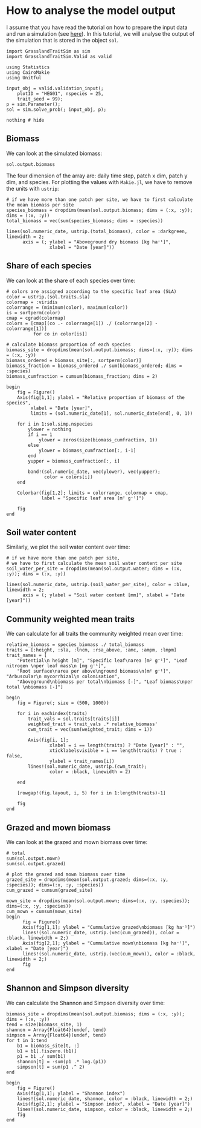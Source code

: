 # How to analyse the model output

I assume that you have read the tutorial on how to prepare the input data and run a simulation (see [here](@ref "How to prepare the input data to start a simulation")). In this tutorial, we will analyse the output of the simulation that is stored in the object `sol`.


```@example output
import GrasslandTraitSim as sim
import GrasslandTraitSim.Valid as valid

using Statistics
using CairoMakie
using Unitful

input_obj = valid.validation_input(;
    plotID = "HEG01", nspecies = 25,
    trait_seed = 99);
p = sim.Parameter();
sol = sim.solve_prob(; input_obj, p);

nothing # hide
```


## Biomass

We can look at the simulated biomass:

```@example output
sol.output.biomass
```

The four dimension of the array are: daily time step, patch x dim, patch y dim, and species. 
For plotting the values with `Makie.jl`, we have to remove the units with `ustrip`:

```@example output
# if we have more than one patch per site, we have to first calculate the mean biomass per site
species_biomass = dropdims(mean(sol.output.biomass; dims = (:x, :y)); dims = (:x, :y))
total_biomass = vec(sum(species_biomass; dims = :species))

lines(sol.numeric_date, ustrip.(total_biomass), color = :darkgreen, linewidth = 2;
      axis = (; ylabel = "Aboveground dry biomass [kg ha⁻¹]", 
                xlabel = "Date [year]"))
```

## Share of each species

We can look at the share of each species over time:

```@example output
# colors are assigned according to the specific leaf area (SLA)
color = ustrip.(sol.traits.sla)
colormap = :viridis
colorrange = (minimum(color), maximum(color))
is = sortperm(color)
cmap = cgrad(colormap)
colors = [cmap[(co .- colorrange[1]) ./ (colorrange[2] - colorrange[1])]
          for co in color[is]]

# calculate biomass proportion of each species
biomass_site = dropdims(mean(sol.output.biomass; dims=(:x, :y)); dims = (:x, :y))
biomass_ordered = biomass_site[:, sortperm(color)]
biomass_fraction = biomass_ordered ./ sum(biomass_ordered; dims = :species)
biomass_cumfraction = cumsum(biomass_fraction; dims = 2)

begin
    fig = Figure()
    Axis(fig[1,1]; ylabel = "Relative proportion of biomass of the species", 
         xlabel = "Date [year]",
         limits = (sol.numeric_date[1], sol.numeric_date[end], 0, 1))

    for i in 1:sol.simp.nspecies
        ylower = nothing
        if i == 1
            ylower = zeros(size(biomass_cumfraction, 1))
        else
            ylower = biomass_cumfraction[:, i-1]
        end
        yupper = biomass_cumfraction[:, i]

        band!(sol.numeric_date, vec(ylower), vec(yupper);
              color = colors[i])
    end

    Colorbar(fig[1,2]; limits = colorrange, colormap = cmap, 
             label = "Specific leaf area [m² g⁻¹]")

    fig
end
```

## Soil water content

Similarly, we plot the soil water content over time:

```@example output
# if we have more than one patch per site, 
# we have to first calculate the mean soil water content per site
soil_water_per_site = dropdims(mean(sol.output.water; dims = (:x, :y)); dims = (:x, :y))

lines(sol.numeric_date, ustrip.(soil_water_per_site), color = :blue, linewidth = 2;
      axis = (; ylabel = "Soil water content [mm]", xlabel = "Date [year]"))
```

## Community weighted mean traits

We can calculate for all traits the community weighted mean over time:

```@example output
relative_biomass = species_biomass ./ total_biomass
traits = [:height, :sla, :lncm, :rsa_above, :amc, :ampm, :lmpm]
trait_names = [
    "Potential\n height [m]", "Specific leaf\narea [m² g⁻¹]", "Leaf nitrogen \nper leaf mass\n [mg g⁻¹]",
    "Root surface\narea per above\nground biomass\n[m² g⁻¹]", "Arbuscular\n mycorrhizal\n colonisation",
    "Aboveground\nbiomass per total\nbiomass [-]", "Leaf biomass\nper total \nbiomass [-]"]

begin
    fig = Figure(; size = (500, 1000))

    for i in eachindex(traits)
        trait_vals = sol.traits[traits[i]]
        weighted_trait = trait_vals .* relative_biomass'
        cwm_trait = vec(sum(weighted_trait; dims = 1))

        Axis(fig[i, 1];
                xlabel = i == length(traits) ? "Date [year]" : "",
                xticklabelsvisible = i == length(traits) ? true : false,
                ylabel = trait_names[i])
        lines!(sol.numeric_date, ustrip.(cwm_trait);
                color = :black, linewidth = 2)
        
    end
    
    [rowgap!(fig.layout, i, 5) for i in 1:length(traits)-1]
    
    fig
end
```

## Grazed and mown biomass

We can look at the grazed and mown biomass over time:

```@example output
# total 
sum(sol.output.mown)
sum(sol.output.grazed)

# plot the grazed and mown biomass over time
grazed_site = dropdims(mean(sol.output.grazed; dims=(:x, :y, :species)); dims=(:x, :y, :species))
cum_grazed = cumsum(grazed_site)

mown_site = dropdims(mean(sol.output.mown; dims=(:x, :y, :species)); dims=(:x, :y, :species))
cum_mown = cumsum(mown_site)
begin
      fig = Figure()
      Axis(fig[1,1]; ylabel = "Cummulative grazed\nbiomass [kg ha⁻¹]")
      lines!(sol.numeric_date, ustrip.(vec(cum_grazed)), color = :black, linewidth = 2;)
      Axis(fig[2,1]; ylabel = "Cummulative mown\nbiomass [kg ha⁻¹]", xlabel = "Date [year]")
      lines!(sol.numeric_date, ustrip.(vec(cum_mown)), color = :black, linewidth = 2;)
      fig
end
```

## Shannon and Simpson diversity

We can calculate the Shannon and Simpson diversity over time:

```@example output
biomass_site = dropdims(mean(sol.output.biomass; dims = (:x, :y)); dims = (:x, :y))
tend = size(biomass_site, 1)
shannon = Array{Float64}(undef, tend)
simpson = Array{Float64}(undef, tend)
for t in 1:tend
    b1 = biomass_site[t, :]
    b1 = b1[.!iszero.(b1)]
    p1 = b1 ./ sum(b1)
    shannon[t] = -sum(p1 .* log.(p1))
    simpson[t] = sum(p1 .^ 2)
end

begin
    fig = Figure()
    Axis(fig[1,1]; ylabel = "Shannon index")
    lines!(sol.numeric_date, shannon, color = :black, linewidth = 2;)
    Axis(fig[2,1]; ylabel = "Simpson index", xlabel = "Date [year]")
    lines!(sol.numeric_date, simpson, color = :black, linewidth = 2;)
    fig
end
```